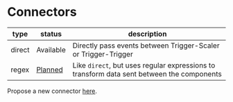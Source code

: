 
# Connectors


| type | status | description |
|------|--------|-------------|
| direct | Available | Directly pass events between Trigger-Scaler or Trigger-Trigger |
| regex | [Planned](https://github.com/scriptnull/waymond/milestone/1) | Like `direct`, but uses regular expressions to transform data sent between the components |


Propose a new connector [here](https://github.com/scriptnull/waymond/issues/new).